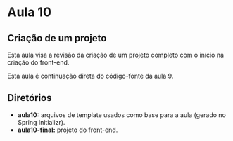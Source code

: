 # Aula 10

## Criação de um projeto

Esta aula visa a revisão da criação de um projeto completo com o início na criação do front-end.

Esta aula é continuação direta do código-fonte da aula 9.

## Diretórios

- **aula10:** arquivos de template usados como base para a aula (gerado no Spring Initializr).
- **aula10-final:** projeto do front-end.

